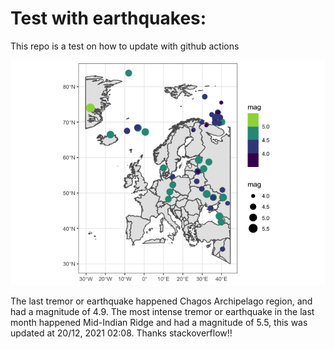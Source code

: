 <!-- README.md is generated from README.Rmd. Please edit that file -->

Test with earthquakes:
======================

This repo is a test on how to update with github actions

![](man/figures/README-unnamed-chunk-2-1.png)

The last tremor or earthquake happened Chagos Archipelago region, and
had a magnitude of 4.9. The most intense tremor or earthquake in the
last month happened Mid-Indian Ridge and had a magnitude of 5.5, this
was updated at 20/12, 2021 02:08. Thanks stackoverflow!!
